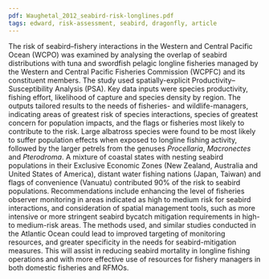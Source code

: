 ```yaml
---
pdf: Waughetal_2012_seabird-risk-longlines.pdf
tags: edward, risk-assessment, seabird, dragonfly, article
---
```

The risk of seabird–fishery interactions in the Western and Central Pacific Ocean (WCPO) was examined by analysing the overlap of seabird distributions with tuna and swordfish pelagic longline fisheries managed by the Western and Central Pacific Fisheries Commission (WCPFC) and its constituent members. The study used spatially-explicit Productivity–Susceptibility Analysis (PSA). Key data inputs were species productivity, fishing effort, likelihood of capture and species density by region. The outputs tailored results to the needs of fisheries- and wildlife-managers, indicating areas of greatest risk of species interactions, species of greatest concern for population impacts, and the flags or fisheries most likely to contribute to the risk. Large albatross species were found to be most likely to suffer population effects when exposed to longline fishing activity, followed by the larger petrels from the genuses *Procellaria*, *Macronectes* and *Pterodroma*. A mixture of coastal states with nesting seabird populations in their Exclusive Economic Zones (New Zealand, Australia and United States of America), distant water fishing nations (Japan, Taiwan) and flags of convenience (Vanuatu) contributed 90% of the risk to seabird populations. Recommendations include enhancing the level of fisheries observer monitoring in areas indicated as high to medium risk for seabird interactions, and consideration of spatial management tools, such as more intensive or more stringent seabird bycatch mitigation requirements in high- to medium-risk areas. The methods used, and similar studies conducted in the Atlantic Ocean could lead to improved targeting of monitoring resources, and greater specificity in the needs for seabird-mitigation measures. This will assist in reducing seabird mortality in longline fishing operations and with more effective use of resources for fishery managers in both domestic fisheries and RFMOs.
